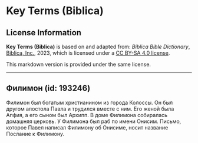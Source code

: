 # Key Terms (Biblica)

## License Information

**Key Terms (Biblica)** is based on and adapted from: _Biblica Bible Dictionary_, [Biblica, Inc.](https://www.biblica.com/), 2023, which is licensed under a [CC BY-SA 4.0 license](https://creativecommons.org/licenses/by-sa/4.0/legalcode.en).

This markdown version is provided under the same license.



--------------------------------

## Филимон (id: 193246)

Филимон был богатым христианином из города Колоссы. Он был другом апостола Павла и трудился вместе с ним. Его женой была Апфия, а его сыном был Архипп. В доме Филимона собиралась домашняя церковь. У Филимона был раб по имени Онисим. Письмо, которое Павел написал Филимону об Онисиме, носит название Послание к Филимону.



